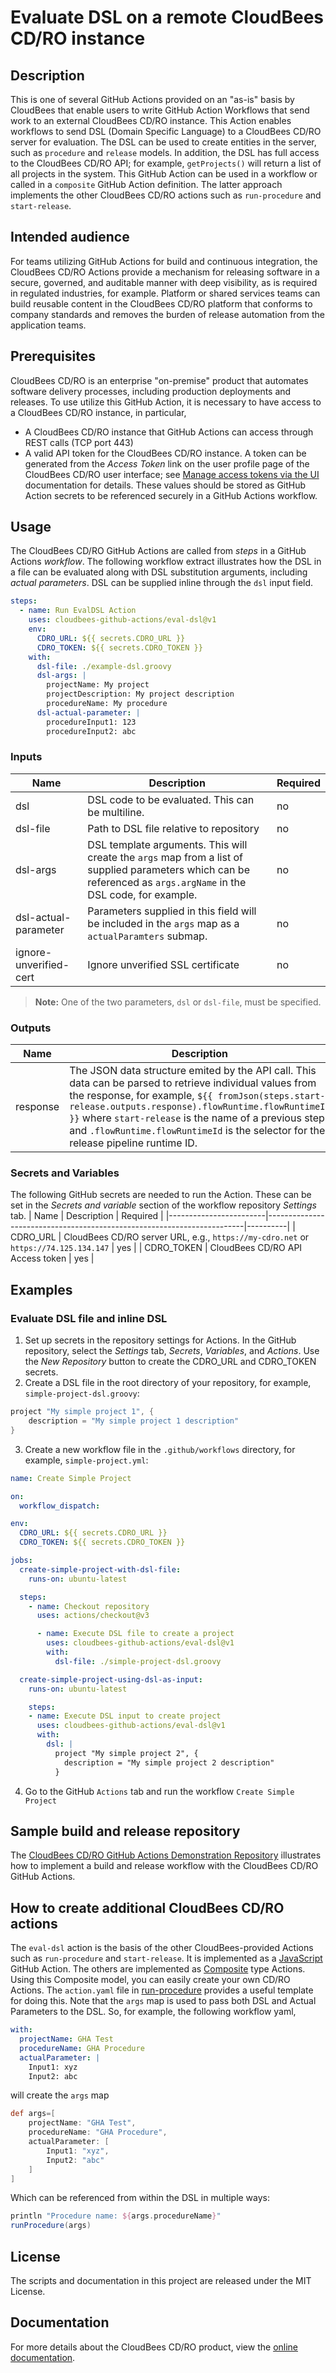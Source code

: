 # Evaluate DSL on a remote CloudBees CD/RO instance
## Description
This is one of several GitHub Actions provided on an "as-is" basis by CloudBees that enable users to write GitHub Action Workflows that send work to an external CloudBees CD/RO instance. This Action enables workflows to send DSL (Domain Specific Language) to a CloudBees CD/RO server for evaluation. The DSL can be used to create entities in the server, such as `procedure` and `release` models. In addition, the DSL has full access to the CloudBees CD/RO API; for example, `getProjects()` will return a list of all projects in the system. This GitHub Action can be used in a workflow or called in a `composite` GitHub Action definition. The latter approach implements the other CloudBees CD/RO actions such as `run-procedure` and `start-release`.
## Intended audience
For teams utilizing GitHub Actions for build and continuous integration, the CloudBees CD/RO Actions provide a mechanism for releasing software in a secure, governed, and auditable manner with deep visibility, as is required in regulated industries, for example. Platform or shared services teams can build reusable content in the CloudBees CD/RO platform that conforms to company standards and removes the burden of release automation from the application teams.
## Prerequisites
CloudBees CD/RO is an enterprise "on-premise" product that automates software delivery processes, including production deployments and releases. To use utilize this GitHub Action, it is necessary to have access to a CloudBees CD/RO instance, in particular, 
- A CloudBees CD/RO instance that GitHub Actions can access through REST calls (TCP port 443)
- A valid API token for the CloudBees CD/RO instance. A token can be generated from the _Access Token_ link on the user profile page of the CloudBees CD/RO user interface; see [Manage access tokens via the UI](https://docs.cloudbees.com/docs/cloudbees-cd/latest/intro/sign-in-cd#_manage_access_tokens_via_the_ui) documentation for details.
These values should be stored as GitHub Action secrets to be referenced securely in a GitHub Actions workflow.
## Usage
The CloudBees CD/RO GitHub Actions are called from _steps_ in a GitHub Actions _workflow_. The following workflow extract illustrates how the DSL in a file can be evaluated along with DSL substitution arguments, including _actual parameters_. DSL can be supplied inline through the `dsl` input field.
```yaml
steps:
  - name: Run EvalDSL Action
    uses: cloudbees-github-actions/eval-dsl@v1
    env:
      CDRO_URL: ${{ secrets.CDRO_URL }}
      CDRO_TOKEN: ${{ secrets.CDRO_TOKEN }}
    with:
      dsl-file: ./example-dsl.groovy
      dsl-args: |
        projectName: My project
        projectDescription: My project description
        procedureName: My procedure
      dsl-actual-parameter: |
        procedureInput1: 123
        procedureInput2: abc
```
### Inputs
| Name                   | Description                                                            | Required |
|------------------------|------------------------------------------------------------------------|----------|
| dsl                    | DSL code to be evaluated. This can be multiline.                       | no       |
| dsl-file               | Path to DSL file relative to repository                                | no       |
| dsl-args               | DSL template arguments. This will create the `args` map from a list of supplied parameters which can be referenced as `args.argName` in the DSL code, for example.           | no       |
| dsl-actual-parameter   | Parameters supplied in this field will be included in the `args` map as a `actualParamters` submap.   | no       |
| ignore-unverified-cert | Ignore unverified SSL certificate                                      | no       |
> **Note:**
> One of the two parameters, `dsl` or `dsl-file`, must be specified.
### Outputs
| Name                   | Description                                                            |
|------------------------|------------------------------------------------------------------------|
| response               | The JSON data structure emited by the API call. This data can be parsed to retrieve individual values from the response, for example, `${{ fromJson(steps.start-release.outputs.response).flowRuntime.flowRuntimeId }}` where `start-release` is the name of a previous step and `.flowRuntime.flowRuntimeId` is the selector for the release pipeline runtime ID. |
### Secrets and Variables
The following GitHub secrets are needed to run the Action. These can be set in the _Secrets and variable_ section of the workflow repository _Settings_ tab.
| Name                   | Description                                                            | Required |
|------------------------|------------------------------------------------------------------------|----------|
| CDRO_URL               | CloudBees CD/RO server URL, e.g., `https://my-cdro.net` or `https://74.125.134.147` | yes |
| CDRO_TOKEN             | CloudBees CD/RO API Access token                                       | yes      |
## Examples
### Evaluate DSL file and inline DSL
1. Set up secrets in the repository settings for Actions. In the GitHub repository, select the _Settings_ tab, _Secrets_, _Variables_, and _Actions_. Use the _New Repository_ button to create the CDRO_URL and CDRO_TOKEN secrets.
2. Create a DSL file in the root directory of your repository, for example, `simple-project-dsl.groovy`:
```groovy
project "My simple project 1", {
	description = "My simple project 1 description"
}
```
3. Create a new workflow file in the `.github/workflows` directory, for example, `simple-project.yml`:
```yaml
name: Create Simple Project

on:
  workflow_dispatch:

env:
  CDRO_URL: ${{ secrets.CDRO_URL }}
  CDRO_TOKEN: ${{ secrets.CDRO_TOKEN }}

jobs:
  create-simple-project-with-dsl-file:
    runs-on: ubuntu-latest

  steps:
    - name: Checkout repository
      uses: actions/checkout@v3

      - name: Execute DSL file to create a project
        uses: cloudbees-github-actions/eval-dsl@v1
        with:
          dsl-file: ./simple-project-dsl.groovy

  create-simple-project-using-dsl-as-input:
    runs-on: ubuntu-latest

    steps:
    - name: Execute DSL input to create project
      uses: cloudbees-github-actions/eval-dsl@v1
      with:
        dsl: |
          project "My simple project 2", {
            description = "My simple project 2 description"
          }
```
4. Go to the GitHub `Actions` tab and run the workflow `Create Simple Project`
## Sample build and release repository
The [CloudBees CD/RO GitHub Actions Demonstration Repository](https://github.com/cloudbees-demos/gh-actions-demo) illustrates how to implement a build and release workflow with the CloudBees CD/RO GitHub Actions.
## How to create additional CloudBees CD/RO actions
The `eval-dsl` action is the basis of the other CloudBees-provided Actions such as `run-procedure` and `start-release`. It is implemented as a [JavaScript](https://docs.github.com/en/actions/creating-actions/creating-a-javascript-action) GitHub Action. The others are implemented as [Composite](https://docs.github.com/en/actions/creating-actions/creating-a-composite-action) type Actions. Using this Composite model, you can easily create your own CD/RO Actions. The `action.yaml` file in [run-procedure](https://github.com/cloudbees-github-actions/run-procedure) provides a useful template for doing this. Note that the `args` map is used to pass both DSL and Actual Parameters to the DSL. So, for example, the following workflow yaml,
```yaml
with:
  projectName: GHA Test
  procedureName: GHA Procedure
  actualParameter: |
    Input1: xyz
    Input2: abc
```
will create the `args` map
```groovy
def args=[
	projectName: "GHA Test",
	procedureName: "GHA Procedure",
	actualParameter: [
		Input1: "xyz",
		Input2: "abc"
	]
]

```
Which can be referenced from within the DSL in multiple ways:
```groovy
println "Procedure name: ${args.procedureName}"
runProcedure(args)
```
## License
The scripts and documentation in this project are released under the MIT License.
## Documentation
For more details about the CloudBees CD/RO product, view the [online documentation](https://docs.cloudbees.com/docs/cloudbees-cd/latest/).
